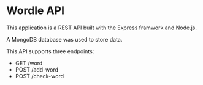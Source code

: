 # Wordle API

This application is a REST API built with the Express framwork and Node.js.

A MongoDB database was used to store data.

This API supports three endpoints:
<ul>
  <li>GET /word</li>
  <li>POST /add-word</li>
  <li>POST /check-word</li>
</ul>
